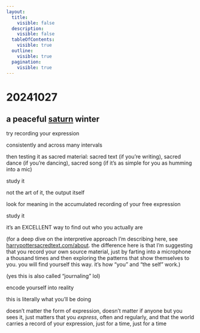 ```yaml
---
layout:
  title:
    visible: false
  description:
    visible: false
  tableOfContents:
    visible: true
  outline:
    visible: true
  pagination:
    visible: true
---
```


# 20241027

## a peaceful [saturn](https://en.wikipedia.org/wiki/Saturnalia) winter

try recording your expression

consistently and across many intervals

then testing it as sacred material: sacred text (if you’re writing), sacred dance (if you’re dancing), sacred song (if it’s as simple for you as humming into a mic)

study it

not the art of it, the output itself

look for meaning in the accumulated recording of your free expression

study it

it’s an EXCELLENT way to find out who you actually are

(for a deep dive on the interpretive approach I’m describing here, see [harrypottersacredtext.com/about](https://harrypottersacredtext.com/about). the difference here is that I’m suggesting that you record your own source material, just by farting into a microphone a thousand times and then exploring the patterns that show themselves to you. you will find yourself this way. it’s how “you” and “the self” work.)

(yes this is also called “journaling” lol)

encode yourself into reality

this is literally what you’ll be doing

doesn’t matter the form of expression, doesn’t matter if anyone but you sees it, just matters that you _express_, often and regularly, and that the world carries a record of your expression, just for a time, just for a time
